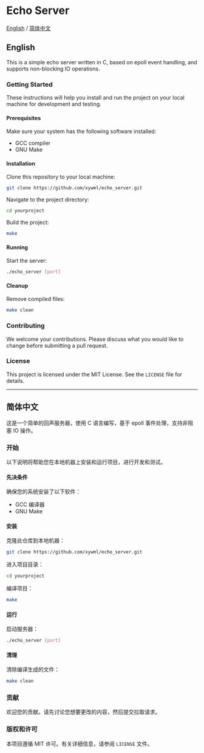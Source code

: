 # Echo Server

[English](#english) / [简体中文](#简体中文)

## English

This is a simple echo server written in C, based on epoll event handling, and supports non-blocking IO operations.

### Getting Started

These instructions will help you install and run the project on your local machine for development and testing.

#### Prerequisites

Make sure your system has the following software installed:

- GCC compiler
- GNU Make

#### Installation

Clone this repository to your local machine:

```bash
git clone https://github.com/xywml/echo_server.git
```

Navigate to the project directory:

```bash
cd yourproject
```

Build the project:

```bash
make
```

#### Running

Start the server:

```bash
./echo_server [port]
```

#### Cleanup

Remove compiled files:

```bash
make clean
```

### Contributing

We welcome your contributions. Please discuss what you would like to change before submitting a pull request.

### License

This project is licensed under the MIT License. See the `LICENSE` file for details.

---

## 简体中文

这是一个简单的回声服务器，使用 C 语言编写，基于 epoll 事件处理，支持非阻塞 IO 操作。

### 开始

以下说明将帮助您在本地机器上安装和运行项目，进行开发和测试。

#### 先决条件

确保您的系统安装了以下软件：

- GCC 编译器
- GNU Make

#### 安装

克隆此仓库到本地机器：

```bash
git clone https://github.com/xywml/echo_server.git
```

进入项目目录：

```bash
cd yourproject
```

编译项目：

```bash
make
```

#### 运行

启动服务器：

```bash
./echo_server [port]
```

#### 清理

清除编译生成的文件：

```bash
make clean
```

### 贡献

欢迎您的贡献。请先讨论您想要更改的内容，然后提交拉取请求。

### 版权和许可

本项目遵循 MIT 许可。有关详细信息，请参阅 `LICENSE` 文件。
